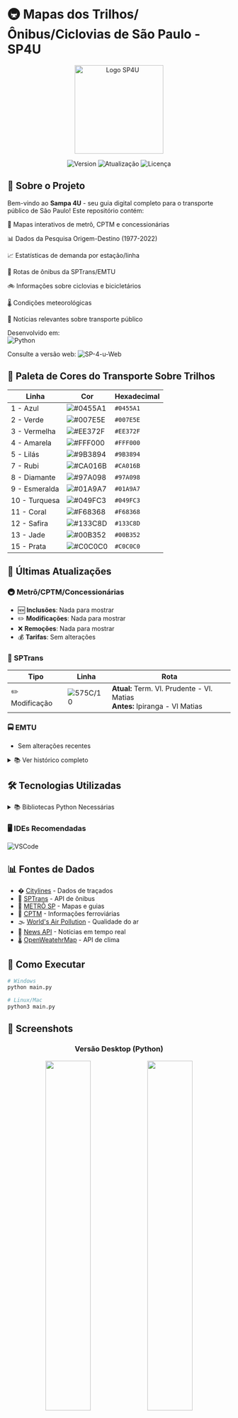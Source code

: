 # 🚇 Mapas dos Trilhos/Ônibus/Ciclovias de São Paulo - SP4U

<div align="center">
  <img src="https://github.com/Rafabs/SP-4-u/blob/main/Mapa_dos_Trilhos/Icons/SP4U.gif" alt="Logo SP4U" width="200"/>
  
  ![Version](https://img.shields.io/badge/Versão-1.1.9.2-blue?style=for-the-badge)
  ![Atualização](https://img.shields.io/badge/Atualização-23/10/2025-brightgreen?style=for-the-badge)
  ![Licença](https://img.shields.io/badge/Licença-MIT-orange?style=for-the-badge)
</div>

## 🌟 Sobre o Projeto

Bem-vindo ao **Sampa 4U** - seu guia digital completo para o transporte público de São Paulo! Este repositório contém:

🚆 Mapas interativos de metrô, CPTM e concessionárias

📊 Dados da Pesquisa Origem-Destino (1977-2022)

📈 Estatísticas de demanda por estação/linha

🚌 Rotas de ônibus da SPTrans/EMTU

🚲 Informações sobre ciclovias e bicicletários

🌡️ Condições meteorológicas

📰 Notícias relevantes sobre transporte público

Desenvolvido em:  
![Python](https://img.shields.io/badge/Python-3776AB?logo=python&logoColor=white)

Consulte a versão web: ![SP-4-u-Web](https://github.com/Rafabs/SP-4-u-Web)

## 🎨 Paleta de Cores do Transporte Sobre Trilhos

| Linha         | Cor                                                             | Hexadecimal |
| ------------- | --------------------------------------------------------------- | ----------- |
| 1 - Azul      | ![#0455A1](https://via.placeholder.com/15/0455A1/000000?text=+) | `#0455A1`   |
| 2 - Verde     | ![#007E5E](https://via.placeholder.com/15/007E5E/000000?text=+) | `#007E5E`   |
| 3 - Vermelha  | ![#EE372F](https://via.placeholder.com/15/EE372F/000000?text=+) | `#EE372F`   |
| 4 - Amarela   | ![#FFF000](https://via.placeholder.com/15/FFF000/000000?text=+) | `#FFF000`   |
| 5 - Lilás     | ![#9B3894](https://via.placeholder.com/15/9B3894/000000?text=+) | `#9B3894`   |
| 7 - Rubi      | ![#CA016B](https://via.placeholder.com/15/CA016B/000000?text=+) | `#CA016B`   |
| 8 - Diamante  | ![#97A098](https://via.placeholder.com/15/97A098/000000?text=+) | `#97A098`   |
| 9 - Esmeralda | ![#01A9A7](https://via.placeholder.com/15/01A9A7/000000?text=+) | `#01A9A7`   |
| 10 - Turquesa | ![#049FC3](https://via.placeholder.com/15/049FC3/000000?text=+) | `#049FC3`   |
| 11 - Coral    | ![#F68368](https://via.placeholder.com/15/F68368/000000?text=+) | `#F68368`   |
| 12 - Safira   | ![#133C8D](https://via.placeholder.com/15/133C8D/000000?text=+) | `#133C8D`   |
| 13 - Jade     | ![#00B352](https://via.placeholder.com/15/00B352/000000?text=+) | `#00B352`   |
| 15 - Prata    | ![#C0C0C0](https://via.placeholder.com/15/C0C0C0/000000?text=+) | `#C0C0C0`   |

## 📌 Últimas Atualizações

### 🚇 Metrô/CPTM/Concessionárias

- 🆕 **Inclusões**: Nada para mostrar
- ✏️ **Modificações**: Nada para mostrar
- ❌ **Remoções**: Nada para mostrar
- 💰 **Tarifas**: Sem alterações

### 🚌 SPTrans

| Tipo           | Linha                                                       | Rota                                                                                   |
| -------------- | ----------------------------------------------------------- | -------------------------------------------------------------------------------------- |
| ✏️ Modificação | ![575C/10](https://img.shields.io/badge/575C/10-006341.svg) | **Atual:** Term. Vl. Prudente - Vl. Matias<br>**Antes:** Ipiranga - Vl Matias |

### 🚍 EMTU

- Sem alterações recentes

<details>
<summary>📚 Ver histórico completo </summary>

| Data       | Tipo           | Linha                                                       | Rota                                                                                   |
| ---------- | -------------- | ----------------------------------------------------------- | -------------------------------------------------------------------------------------- |
| 23/10/2025 | ✏️ Modificação | ![575C/10](https://img.shields.io/badge/575C/10-006341.svg) | **Atual:** Term. Vl. Prudente - Vl. Matias<br>**Antes:** Ipiranga - Vl Matias |
| 04/10/2025 | 🆕 Inclusão    | ![4491/21](https://img.shields.io/badge/4491/21-006341.svg) | Vl. Liviero - Metrô Santos Imigrantes                                                  |
| 04/10/2025 | 🆕 Inclusão    | ![920P/10](https://img.shields.io/badge/920P/10-002F6C.svg) | Term. Pq. D. Pedro Ii - Pinacoteca                                                     |    
| 04/10/2025 | 🆕 Inclusão    | ![955P/10](https://img.shields.io/badge/955P/10-006341.svg) | Museu Ipiranga  - Pq. Ibirapuera                                                       |   
| 04/10/2025 | 🆕 Inclusão    | ![965A/10](https://img.shields.io/badge/965A/10-0082BA.svg) | Paraíso - Pacaembu                                                                     |
| 02/09/2025 | ✏️ Modificação | ![4716/10](https://img.shields.io/badge/4716/10-006341.svg) | **Atual:** Metrô Tamanduateí - Metrô Sta. Cruz<br>**Antes:** Sacomã - Metrô Sta. Cruz |
| 06/08/2025 | ✏️ Modificação | ![502J/21](https://img.shields.io/badge/502J/21-0082BA.svg) | **Atual:** Est. Autódromo - Vl. Sta. Catarina<br>**Antes:** Est. Autódromo - Vl. Joaniza |
| 06/08/2025 | ✏️ Modificação | ![502J/22](https://img.shields.io/badge/502J/22-0082BA.svg) | **Atual:** Est. Autódromo - Vl. Sta. Catarina<br>**Antes:** Est. Autódromo - Vl. Joaniza |
| 06/08/2025 | ❌ Remoção     | ![6960/21](https://img.shields.io/badge/6960/21-0082BA.svg) | Term. Varginha - E.t. Vitor Manzini                                                    |
| 06/08/2025 | ❌ Remoção     | ![879A/10](https://img.shields.io/badge/879A/10-002F6C.svg) | Metrô Barra Funda - São João / Ctn                                                     |
| 23/06/2025 | 🆕 Inclusão    | ![879A/10](https://img.shields.io/badge/879A/10-002F6C.svg) | Metrô Barra Funda - São João / Ctn                                                     |
| 23/06/2025 | ✏️ Modificação | ![9166/10](https://img.shields.io/badge/9166/10-002F6C.svg) | **Atual:** Cachoeirinha - Jd. Sta. Cruz<br>**Antes:** Term. Cachoeirinha - Jd. Sta. Cruz |
| 23/06/2025 | ❌ Remoção     | ![8013/43](https://img.shields.io/badge/8013/43-509E2F.svg) | Morro Doce - Term. Jd. Britania                                                        |
| 20/06/2025 | 🆕 Inclusão    | ![2034/10](https://img.shields.io/badge/2034/10-002F6C.svg) | Metrô Tietê → Centro Tea                                                              |
| 20/06/2025 | 🆕 Inclusão    | ![9166/10](https://img.shields.io/badge/9166/10-002F6C.svg) | Guaianases → São Mateus                                                               |
| 20/06/2025 | ✏️ Modificação | ![4056/10](https://img.shields.io/badge/4056/10-DA291C.svg) | **Atual:** Pq. Boa Esperança → Term. São Mateus<br>**Antes:** (Cor anterior: Amarelo) |
| 20/06/2025 | ❌ Remoção     | ![3033/10](https://img.shields.io/badge/3033/10-FFD100.svg) | Guaianases → São Mateus                                                               |

</details>

## 🛠️ Tecnologias Utilizadas

<details>
<summary>📚 Bibliotecas Python Necessárias</summary>

```bash
# Pacotes básicos e utilitários
pip install requests
pip install beautifulsoup4
pip install pillow
pip install colorama
pip install pytz
pip install pandas
pip install numpy
pip install python-dotenv
pip install certifi
pip install screeninfo
pip install pyproj
pip install logging
pip install atexit
pip install python-dateutil
pip install tzlocal

# Interface gráfica
pip install PyQt5
pip install pyqtwebengine
pip install tk
pip install customtkinter

# Mapeamento e geolocalização
pip install folium
pip install geopandas
pip install shapely
pip install fiona
pip install geopy

# Manipulação de documentos
pip install pymupdf
pip install fitz
pip install reportlab

# Web scraping e notícias
pip install googlenews
pip install selenium

# Visualização de dados
pip install matplotlib
pip install seaborn
pip install mplcursors

# Outros utilitários
pip install webbrowser
pip install datetime
pip install threading
pip install re
pip install json
pip install csv
pip install locale
pip install difflib
pip install tempfile
pip install subprocess
pip install typing
```

</details>

### 🖥️ IDEs Recomendadas

![VSCode](https://img.shields.io/badge/VS_Code-007ACC?logo=visual-studio-code&logoColor=white)

## 📊 Fontes de Dados

- � [Citylines](https://www.citylines.co/data?city=sao-paulo) - Dados de traçados
- 🚌 [SPTrans](https://www.sptrans.com.br/desenvolvedores/) - API de ônibus
- 🚆 [METRÔ SP](https://www.metro.sp.gov.br/) - Mapas e guias
- 🚉 [CPTM](https://www.cptm.sp.gov.br/) - Informações ferroviárias
- 🌫️ [World's Air Pollution](https://waqi.info/) - Qualidade do ar
- 📰 [News API](https://newsapi.org/) - Notícias em tempo real
- 🌡 [OpenWeatehrMap](https://openweathermap.org/) - API de clima

## 🚀 Como Executar

```bash
# Windows
python main.py

# Linux/Mac
python3 main.py
```

## 📸 Screenshots

<div align="center"> <h3>Versão Desktop (Python)</h3> 
<img src="https://github.com/Rafabs/SP-4-u/blob/main/Exibição/main_1.1.6.png" width="45%"/> 
<img src="https://github.com/Rafabs/SP-4-u/blob/main/Exibição/aqi.png" width="45%"/> 
<img src="https://github.com/Rafabs/SP-4-u/blob/main/Exibição/line.png" width="45%"/> 
<img src="https://github.com/Rafabs/SP-4-u/blob/main/Exibição/od.png" width="45%"/> 
<img src="https://github.com/Rafabs/SP-4-u/blob/main/Exibição/sptrans_api.png" width="45%"/> 
<h3>Versões Anteriores</h3> <img src="https://github.com/Rafabs/SP-4-u/blob/f4cef17dafc25751cdec21d3de769e1851724eb4/Exibição/Página_Inicial_v1.0.10.png" width="45%"/> 
<img src="Exibição/Versões_Antigas/main_1.1.5.png" width="45%"/> 
<img src="Exibição/Versões_Antigas/line.png" width="45%"/> 
<img src="Exibição/Versões_Antigas/main_1.1.4.png" width="45%"/> 
<img src="https://github.com/Rafabs/SP-4-u/blob/21c85e8f6c6a4d3466f9e92edb99bb4a4657c848/Exibição/PY_Imagens_projeto_v1.0.9%20(10).png" width="45%"/>

## 📈 Diagrama da Arquitetura (v1.1.0)

![Diagrama](https://github.com/Rafabs/SP-4-u/blob/main/docs/diagrams/Diagrama_v1.1.0.png)

## 📌 Roadmap de Desenvolvimento

🔧 Refatoração e Estrutura  
- [ ] 🧠🗺️ Ajustar Diagrama 🚧`>>> EM DESENVOLVIMENTO`🚧  
- [ ] 🧠🗺️ Criar microdiagramas sobre algumas funções vitais do programa  

📚 Documentação (readme)  
- Sem modificações futuras.  

🌐 Funcionalidades Web  
- Sem modificações futuras.  

🛠️ Logs e Validações  
- Sem modificações futuras.  

🖼️ Interface  
- [ ] 🚇 Atualização de nome estação com naming right: Berrini - Casas Bahia (Linha 9 - Esmeralda)
- [ ] 🚇 Atualização de nome estação com naming right: Adolfo Pinheiro - Unisa (Linha 5 - Lilás)
- [ ] 🚇 Atualização de nome estação com naming right: Vergueiro - Sebrae (Linha 1 - Azul)
- [ ] 🚲 Atualização de Mapa Ciclovia

<details>
<summary>📚 Ver histórico completo</summary>

- [x] 🚇 Atualização das estações e linhas que iniciam e terminam em BFU (Palmeiras - Barra Funda) `Concluído em 02/09/2025`  
- [x] 🗺️ Atualização do Mapa do Metropolitano (Ago./25) `Concluído em 02/09/2025`  
- [x] 🧼 Comentar e aprimorar os códigos com docstrings `Concluído em 23/07/2025`  
- [x] 🌍 Voltar a ler status das linhas via web scraping `Concluído em 16/07/2025`  
- [x] 🌡️ Inserir mais dados e itens relacionados à temperatura `Concluído em 14/07/2025`  
- [x] ✍️ Ajustar estrutura e seções dos .md `Concluído em 08/07/2025`  
- [x] 🪵 Validar os logs (necessários) `Concluído em 08/07/2025`  
- [x] 🎨 Criar interface visual com Qt Designer `Concluído em 03/07/2025`  
- [x] ✅ Confirmação para encerrar o programa principal `Concluído em 30/06/2025`  
- [x] 🏷️ Adicionar cabeçalhos nos arquivos Python para facilitar manutenção `Concluído em 28/06/2025`  
- [x] 📝 Atualização bibliotecas no `README.md` `Concluído em 20/06/2025`  

</details>

## 📜 Licença

Distribuído sob a Licença MIT.

📘 Nota: Este projeto foi desenvolvido com fins educacionais e não possui vínculo oficial com órgãos públicos.

⚠️ Aviso: Este projeto é mantido por uma única pessoa. O desenvolvimento principal ocorre diretamente na branch main, mas Pull Requests são sempre bem-vindos!

---

<div align="center"> 🌆 <i>Sua jornada por São Paulo começa aqui!</i> 🌆 </div>
